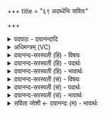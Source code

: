 +++
title = "६९ अदब्धेभिः सवितः"

+++
<details><summary>पदपाठः - दयानन्दादि</summary>

अद॑ब्धेभिः। स॒वित॒रिति॑ सवितः। पा॒युभि॒रिति॑ पा॒युभिः॑। त्वम्। शि॒वेभिः॑। अ॒द्य। परि॑। पा॒हि॒। नः॒। गयम्। हिर॑ण्यजिह्व इति॒ हिर॑ण्यऽजिह्वः। सु॒विताय॑। नव्य॑से। र॒क्ष॒। माकिः॑ नः॒। अ॒घशं॑सः। ई॒श॒त॒। ६९।
</details>

<details><summary>अधिमन्त्रम् (VC)</summary>

- सविता देवता
- भरद्वाज ऋषिः
- निचृज्जगती
- निषादः
</details>

<details><summary>दयानन्द-सरस्वती (हि) - विषयः</summary>

फिर उसी विषय को अगले मन्त्र में कहा है ॥
</details>

<details><summary>दयानन्द-सरस्वती (हि) - पदार्थः</summary>

पदार्थान्वयभाषाः -  हे (सवितः) अनेक पदार्थों के उत्पादक तेजस्वि विद्वन् राजन् ! (त्वम्) आप (अदब्धेभिः) अहिंसित (शिवेभिः) कल्याणकारी (पायुभिः) रक्षाओं से (अद्य) आज (नः) हमारे (गयम्) प्रशंसा के योग्य सन्तान, धन और घर की (परि, पाहि) सब ओर से रक्षा कीजिये (हिरण्यजिह्वः) सबके हित में रमण करने योग्य वाणीवाले हुए आप (नव्यसे) अत्यन्त नवीन (सुविताय) ऐश्वर्य के लिये (नः) हमारी (रक्ष) रक्षा कीजिये, जिससे (अघशंसः) पाप की प्रशंसा करनेवाला दुष्ट चोर हम पर (माकिः) न (ईशत्) समर्थ होवे ॥६९ ॥
</details>

<details><summary>दयानन्द-सरस्वती (हि) - भावार्थः</summary>

भावार्थभाषाः -  प्रजाजनों को राजपुरुषों से ऐसा सम्बोधन करना चाहिये कि तुम लोग हमारे सन्तान, धन, घर और पदार्थों की रक्षा से नवीन ऐश्वर्य को प्राप्त करा के हमको पीड़ा देने हारे दुष्टों से दूर रक्खो ॥६९ ॥
</details>

<details><summary>दयानन्द-सरस्वती (सं) - विषयः</summary>

पुनस्तमेव विषयमाह ॥
</details>

<details><summary>दयानन्द-सरस्वती (सं) - पदार्थः</summary>

पदार्थान्वयभाषाः -  हे सवितस्वमदब्धेभिः शिवेभिः पायुभिरद्य नो गयं परिपाहि, हिरण्यजिह्वः सन् नव्यसे सुविताय नो रक्ष, यतोऽघशंसो नो माकिरीशत ॥६९ ॥
</details>

<details><summary>दयानन्द-सरस्वती (सं) - भावार्थः</summary>

भावार्थभाषाः -  प्रजाजनै राजपुरुषा एवं सम्बोधनीया यूयमस्माकमपत्यधनगृहादीनां पदार्थानां रक्षणेन नवीनं नवीनमैश्वर्यं प्रापय्यास्मभ्यं पीडाप्रदान् दूरे रक्षत ॥६९ ॥
</details>

<details><summary>सविता जोशी ← दयानन्दः (म) - भावार्थः</summary>

भावार्थभाषाः -  प्रजेने राजपुरुषांकडून अशी अपेक्षा करावी की, राजपुरुषांनी संतान, धन, घर वगैरे पदार्थांचे रक्षण करून नवनवीन प्रकारचे ऐश्वर्य प्राप्त करावे व प्रजेला त्रास देणाऱ्या दुष्टांना दूर करावे.
</details>